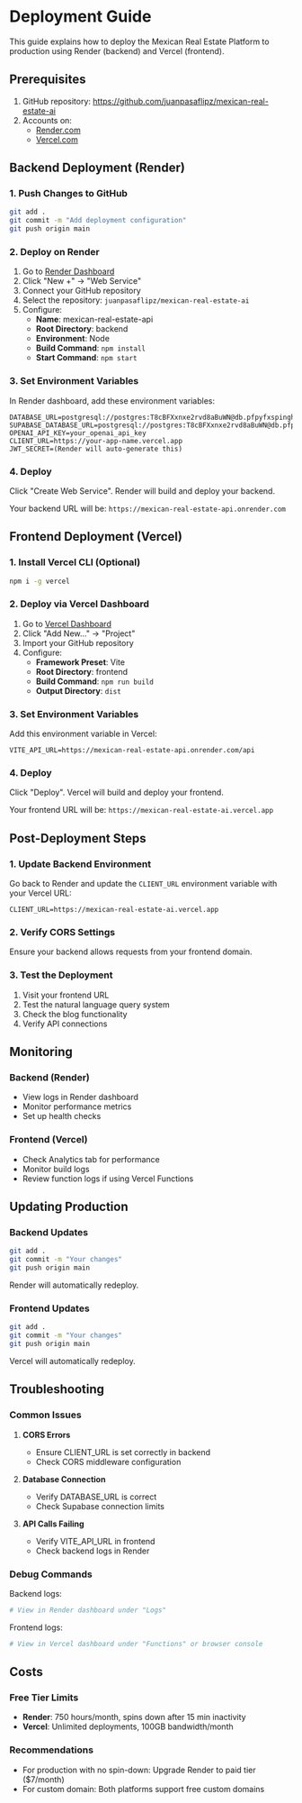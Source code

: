 # Deployment Guide

This guide explains how to deploy the Mexican Real Estate Platform to production using Render (backend) and Vercel (frontend).

## Prerequisites

1. GitHub repository: https://github.com/juanpasaflipz/mexican-real-estate-ai
2. Accounts on:
   - [Render.com](https://render.com)
   - [Vercel.com](https://vercel.com)

## Backend Deployment (Render)

### 1. Push Changes to GitHub

```bash
git add .
git commit -m "Add deployment configuration"
git push origin main
```

### 2. Deploy on Render

1. Go to [Render Dashboard](https://dashboard.render.com)
2. Click "New +" → "Web Service"
3. Connect your GitHub repository
4. Select the repository: `juanpasaflipz/mexican-real-estate-ai`
5. Configure:
   - **Name**: mexican-real-estate-api
   - **Root Directory**: backend
   - **Environment**: Node
   - **Build Command**: `npm install`
   - **Start Command**: `npm start`

### 3. Set Environment Variables

In Render dashboard, add these environment variables:

```
DATABASE_URL=postgresql://postgres:T8cBFXxnxe2rvd8aBuWN@db.pfpyfxspinghdhrjalsg.supabase.co:5432/postgres
SUPABASE_DATABASE_URL=postgresql://postgres:T8cBFXxnxe2rvd8aBuWN@db.pfpyfxspinghdhrjalsg.supabase.co:5432/postgres
OPENAI_API_KEY=your_openai_api_key
CLIENT_URL=https://your-app-name.vercel.app
JWT_SECRET=(Render will auto-generate this)
```

### 4. Deploy

Click "Create Web Service". Render will build and deploy your backend.

Your backend URL will be: `https://mexican-real-estate-api.onrender.com`

## Frontend Deployment (Vercel)

### 1. Install Vercel CLI (Optional)

```bash
npm i -g vercel
```

### 2. Deploy via Vercel Dashboard

1. Go to [Vercel Dashboard](https://vercel.com/dashboard)
2. Click "Add New..." → "Project"
3. Import your GitHub repository
4. Configure:
   - **Framework Preset**: Vite
   - **Root Directory**: frontend
   - **Build Command**: `npm run build`
   - **Output Directory**: `dist`

### 3. Set Environment Variables

Add this environment variable in Vercel:

```
VITE_API_URL=https://mexican-real-estate-api.onrender.com/api
```

### 4. Deploy

Click "Deploy". Vercel will build and deploy your frontend.

Your frontend URL will be: `https://mexican-real-estate-ai.vercel.app`

## Post-Deployment Steps

### 1. Update Backend Environment

Go back to Render and update the `CLIENT_URL` environment variable with your Vercel URL:

```
CLIENT_URL=https://mexican-real-estate-ai.vercel.app
```

### 2. Verify CORS Settings

Ensure your backend allows requests from your frontend domain.

### 3. Test the Deployment

1. Visit your frontend URL
2. Test the natural language query system
3. Check the blog functionality
4. Verify API connections

## Monitoring

### Backend (Render)
- View logs in Render dashboard
- Monitor performance metrics
- Set up health checks

### Frontend (Vercel)
- Check Analytics tab for performance
- Monitor build logs
- Review function logs if using Vercel Functions

## Updating Production

### Backend Updates
```bash
git add .
git commit -m "Your changes"
git push origin main
```
Render will automatically redeploy.

### Frontend Updates
```bash
git add .
git commit -m "Your changes"
git push origin main
```
Vercel will automatically redeploy.

## Troubleshooting

### Common Issues

1. **CORS Errors**
   - Ensure CLIENT_URL is set correctly in backend
   - Check CORS middleware configuration

2. **Database Connection**
   - Verify DATABASE_URL is correct
   - Check Supabase connection limits

3. **API Calls Failing**
   - Verify VITE_API_URL in frontend
   - Check backend logs in Render

### Debug Commands

Backend logs:
```bash
# View in Render dashboard under "Logs"
```

Frontend logs:
```bash
# View in Vercel dashboard under "Functions" or browser console
```

## Costs

### Free Tier Limits
- **Render**: 750 hours/month, spins down after 15 min inactivity
- **Vercel**: Unlimited deployments, 100GB bandwidth/month

### Recommendations
- For production with no spin-down: Upgrade Render to paid tier ($7/month)
- For custom domain: Both platforms support free custom domains